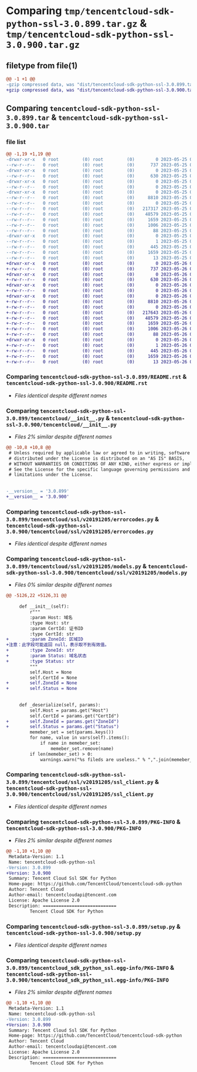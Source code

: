 # Comparing `tmp/tencentcloud-sdk-python-ssl-3.0.899.tar.gz` & `tmp/tencentcloud-sdk-python-ssl-3.0.900.tar.gz`

## filetype from file(1)

```diff
@@ -1 +1 @@
-gzip compressed data, was "dist/tencentcloud-sdk-python-ssl-3.0.899.tar", last modified: Thu May 25 00:35:20 2023, max compression
+gzip compressed data, was "dist/tencentcloud-sdk-python-ssl-3.0.900.tar", last modified: Fri May 26 02:26:46 2023, max compression
```

## Comparing `tencentcloud-sdk-python-ssl-3.0.899.tar` & `tencentcloud-sdk-python-ssl-3.0.900.tar`

### file list

```diff
@@ -1,19 +1,19 @@
-drwxr-xr-x   0 root         (0) root         (0)        0 2023-05-25 00:35:20.000000 tencentcloud-sdk-python-ssl-3.0.899/
--rw-r--r--   0 root         (0) root         (0)      737 2023-05-25 00:35:20.000000 tencentcloud-sdk-python-ssl-3.0.899/README.rst
-drwxr-xr-x   0 root         (0) root         (0)        0 2023-05-25 00:35:20.000000 tencentcloud-sdk-python-ssl-3.0.899/tencentcloud/
--rw-r--r--   0 root         (0) root         (0)      630 2023-05-25 00:35:20.000000 tencentcloud-sdk-python-ssl-3.0.899/tencentcloud/__init__.py
-drwxr-xr-x   0 root         (0) root         (0)        0 2023-05-25 00:35:20.000000 tencentcloud-sdk-python-ssl-3.0.899/tencentcloud/ssl/
--rw-r--r--   0 root         (0) root         (0)        0 2023-05-25 00:35:20.000000 tencentcloud-sdk-python-ssl-3.0.899/tencentcloud/ssl/__init__.py
-drwxr-xr-x   0 root         (0) root         (0)        0 2023-05-25 00:35:20.000000 tencentcloud-sdk-python-ssl-3.0.899/tencentcloud/ssl/v20191205/
--rw-r--r--   0 root         (0) root         (0)     8810 2023-05-25 00:35:20.000000 tencentcloud-sdk-python-ssl-3.0.899/tencentcloud/ssl/v20191205/errorcodes.py
--rw-r--r--   0 root         (0) root         (0)        0 2023-05-25 00:35:20.000000 tencentcloud-sdk-python-ssl-3.0.899/tencentcloud/ssl/v20191205/__init__.py
--rw-r--r--   0 root         (0) root         (0)   217317 2023-05-25 00:35:20.000000 tencentcloud-sdk-python-ssl-3.0.899/tencentcloud/ssl/v20191205/models.py
--rw-r--r--   0 root         (0) root         (0)    48579 2023-05-25 00:35:20.000000 tencentcloud-sdk-python-ssl-3.0.899/tencentcloud/ssl/v20191205/ssl_client.py
--rw-r--r--   0 root         (0) root         (0)     1659 2023-05-25 00:35:20.000000 tencentcloud-sdk-python-ssl-3.0.899/PKG-INFO
--rw-r--r--   0 root         (0) root         (0)     1006 2023-05-25 00:35:20.000000 tencentcloud-sdk-python-ssl-3.0.899/setup.py
--rw-r--r--   0 root         (0) root         (0)       88 2023-05-25 00:35:20.000000 tencentcloud-sdk-python-ssl-3.0.899/setup.cfg
-drwxr-xr-x   0 root         (0) root         (0)        0 2023-05-25 00:35:20.000000 tencentcloud-sdk-python-ssl-3.0.899/tencentcloud_sdk_python_ssl.egg-info/
--rw-r--r--   0 root         (0) root         (0)        1 2023-05-25 00:35:20.000000 tencentcloud-sdk-python-ssl-3.0.899/tencentcloud_sdk_python_ssl.egg-info/dependency_links.txt
--rw-r--r--   0 root         (0) root         (0)      445 2023-05-25 00:35:20.000000 tencentcloud-sdk-python-ssl-3.0.899/tencentcloud_sdk_python_ssl.egg-info/SOURCES.txt
--rw-r--r--   0 root         (0) root         (0)     1659 2023-05-25 00:35:20.000000 tencentcloud-sdk-python-ssl-3.0.899/tencentcloud_sdk_python_ssl.egg-info/PKG-INFO
--rw-r--r--   0 root         (0) root         (0)       13 2023-05-25 00:35:20.000000 tencentcloud-sdk-python-ssl-3.0.899/tencentcloud_sdk_python_ssl.egg-info/top_level.txt
+drwxr-xr-x   0 root         (0) root         (0)        0 2023-05-26 02:26:46.000000 tencentcloud-sdk-python-ssl-3.0.900/
+-rw-r--r--   0 root         (0) root         (0)      737 2023-05-26 02:26:46.000000 tencentcloud-sdk-python-ssl-3.0.900/README.rst
+drwxr-xr-x   0 root         (0) root         (0)        0 2023-05-26 02:26:46.000000 tencentcloud-sdk-python-ssl-3.0.900/tencentcloud/
+-rw-r--r--   0 root         (0) root         (0)      630 2023-05-26 02:26:46.000000 tencentcloud-sdk-python-ssl-3.0.900/tencentcloud/__init__.py
+drwxr-xr-x   0 root         (0) root         (0)        0 2023-05-26 02:26:46.000000 tencentcloud-sdk-python-ssl-3.0.900/tencentcloud/ssl/
+-rw-r--r--   0 root         (0) root         (0)        0 2023-05-26 02:26:46.000000 tencentcloud-sdk-python-ssl-3.0.900/tencentcloud/ssl/__init__.py
+drwxr-xr-x   0 root         (0) root         (0)        0 2023-05-26 02:26:46.000000 tencentcloud-sdk-python-ssl-3.0.900/tencentcloud/ssl/v20191205/
+-rw-r--r--   0 root         (0) root         (0)     8810 2023-05-26 02:26:46.000000 tencentcloud-sdk-python-ssl-3.0.900/tencentcloud/ssl/v20191205/errorcodes.py
+-rw-r--r--   0 root         (0) root         (0)        0 2023-05-26 02:26:46.000000 tencentcloud-sdk-python-ssl-3.0.900/tencentcloud/ssl/v20191205/__init__.py
+-rw-r--r--   0 root         (0) root         (0)   217643 2023-05-26 02:26:46.000000 tencentcloud-sdk-python-ssl-3.0.900/tencentcloud/ssl/v20191205/models.py
+-rw-r--r--   0 root         (0) root         (0)    48579 2023-05-26 02:26:46.000000 tencentcloud-sdk-python-ssl-3.0.900/tencentcloud/ssl/v20191205/ssl_client.py
+-rw-r--r--   0 root         (0) root         (0)     1659 2023-05-26 02:26:46.000000 tencentcloud-sdk-python-ssl-3.0.900/PKG-INFO
+-rw-r--r--   0 root         (0) root         (0)     1006 2023-05-26 02:26:46.000000 tencentcloud-sdk-python-ssl-3.0.900/setup.py
+-rw-r--r--   0 root         (0) root         (0)       88 2023-05-26 02:26:46.000000 tencentcloud-sdk-python-ssl-3.0.900/setup.cfg
+drwxr-xr-x   0 root         (0) root         (0)        0 2023-05-26 02:26:46.000000 tencentcloud-sdk-python-ssl-3.0.900/tencentcloud_sdk_python_ssl.egg-info/
+-rw-r--r--   0 root         (0) root         (0)        1 2023-05-26 02:26:46.000000 tencentcloud-sdk-python-ssl-3.0.900/tencentcloud_sdk_python_ssl.egg-info/dependency_links.txt
+-rw-r--r--   0 root         (0) root         (0)      445 2023-05-26 02:26:46.000000 tencentcloud-sdk-python-ssl-3.0.900/tencentcloud_sdk_python_ssl.egg-info/SOURCES.txt
+-rw-r--r--   0 root         (0) root         (0)     1659 2023-05-26 02:26:46.000000 tencentcloud-sdk-python-ssl-3.0.900/tencentcloud_sdk_python_ssl.egg-info/PKG-INFO
+-rw-r--r--   0 root         (0) root         (0)       13 2023-05-26 02:26:46.000000 tencentcloud-sdk-python-ssl-3.0.900/tencentcloud_sdk_python_ssl.egg-info/top_level.txt
```

### Comparing `tencentcloud-sdk-python-ssl-3.0.899/README.rst` & `tencentcloud-sdk-python-ssl-3.0.900/README.rst`

 * *Files identical despite different names*

### Comparing `tencentcloud-sdk-python-ssl-3.0.899/tencentcloud/__init__.py` & `tencentcloud-sdk-python-ssl-3.0.900/tencentcloud/__init__.py`

 * *Files 2% similar despite different names*

```diff
@@ -10,8 +10,8 @@
 # Unless required by applicable law or agreed to in writing, software
 # distributed under the License is distributed on an "AS IS" BASIS,
 # WITHOUT WARRANTIES OR CONDITIONS OF ANY KIND, either express or implied.
 # See the License for the specific language governing permissions and
 # limitations under the License.
 
 
-__version__ = '3.0.899'
+__version__ = '3.0.900'
```

### Comparing `tencentcloud-sdk-python-ssl-3.0.899/tencentcloud/ssl/v20191205/errorcodes.py` & `tencentcloud-sdk-python-ssl-3.0.900/tencentcloud/ssl/v20191205/errorcodes.py`

 * *Files identical despite different names*

### Comparing `tencentcloud-sdk-python-ssl-3.0.899/tencentcloud/ssl/v20191205/models.py` & `tencentcloud-sdk-python-ssl-3.0.900/tencentcloud/ssl/v20191205/models.py`

 * *Files 0% similar despite different names*

```diff
@@ -5126,22 +5126,31 @@
 
     def __init__(self):
         r"""
         :param Host: 域名
         :type Host: str
         :param CertId: 证书ID
         :type CertId: str
+        :param ZoneId: 区域ID
+注意：此字段可能返回 null，表示取不到有效值。
+        :type ZoneId: str
+        :param Status: 域名状态
+        :type Status: str
         """
         self.Host = None
         self.CertId = None
+        self.ZoneId = None
+        self.Status = None
 
 
     def _deserialize(self, params):
         self.Host = params.get("Host")
         self.CertId = params.get("CertId")
+        self.ZoneId = params.get("ZoneId")
+        self.Status = params.get("Status")
         memeber_set = set(params.keys())
         for name, value in vars(self).items():
             if name in memeber_set:
                 memeber_set.remove(name)
         if len(memeber_set) > 0:
             warnings.warn("%s fileds are useless." % ",".join(memeber_set))
```

### Comparing `tencentcloud-sdk-python-ssl-3.0.899/tencentcloud/ssl/v20191205/ssl_client.py` & `tencentcloud-sdk-python-ssl-3.0.900/tencentcloud/ssl/v20191205/ssl_client.py`

 * *Files identical despite different names*

### Comparing `tencentcloud-sdk-python-ssl-3.0.899/PKG-INFO` & `tencentcloud-sdk-python-ssl-3.0.900/PKG-INFO`

 * *Files 2% similar despite different names*

```diff
@@ -1,10 +1,10 @@
 Metadata-Version: 1.1
 Name: tencentcloud-sdk-python-ssl
-Version: 3.0.899
+Version: 3.0.900
 Summary: Tencent Cloud Ssl SDK for Python
 Home-page: https://github.com/TencentCloud/tencentcloud-sdk-python
 Author: Tencent Cloud
 Author-email: tencentcloudapi@tencent.com
 License: Apache License 2.0
 Description: ============================
         Tencent Cloud SDK for Python
```

### Comparing `tencentcloud-sdk-python-ssl-3.0.899/setup.py` & `tencentcloud-sdk-python-ssl-3.0.900/setup.py`

 * *Files identical despite different names*

### Comparing `tencentcloud-sdk-python-ssl-3.0.899/tencentcloud_sdk_python_ssl.egg-info/PKG-INFO` & `tencentcloud-sdk-python-ssl-3.0.900/tencentcloud_sdk_python_ssl.egg-info/PKG-INFO`

 * *Files 2% similar despite different names*

```diff
@@ -1,10 +1,10 @@
 Metadata-Version: 1.1
 Name: tencentcloud-sdk-python-ssl
-Version: 3.0.899
+Version: 3.0.900
 Summary: Tencent Cloud Ssl SDK for Python
 Home-page: https://github.com/TencentCloud/tencentcloud-sdk-python
 Author: Tencent Cloud
 Author-email: tencentcloudapi@tencent.com
 License: Apache License 2.0
 Description: ============================
         Tencent Cloud SDK for Python
```

